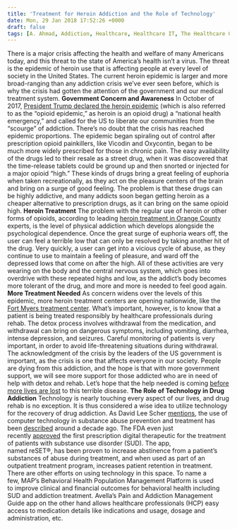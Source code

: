 ```yaml
---
title: 'Treatment for Heroin Addiction and the Role of Technology'
date: Mon, 29 Jan 2018 17:52:26 +0000
draft: false
tags: [A. Ahmad, Addiction, Healthcare, Healthcare IT, The Healthcare Guys]
---
```


There is a major crisis affecting the health and welfare of many Americans today, and this threat to the state of America’s health isn’t a virus. The threat is the epidemic of heroin use that is affecting people at every level of society in the United States. The current heroin epidemic is larger and more broad-ranging than any addiction crisis we’ve ever seen before, which is why the crisis had gotten the attention of the government and our medical treatment system. **Government Concern and Awareness** In October of 2017, [President Trump declared the heroin epidemic](https://www.nytimes.com/2017/10/26/us/politics/trump-opioid-crisis.html) (which is also referred to as the “opioid epidemic,” as heroin is an opioid drug) a “national health emergency,” and called for the US to liberate our communities from the “scourge” of addiction. There’s no doubt that the crisis has reached epidemic proportions. The epidemic began spiraling out of control after prescription opioid painkillers, like Vicodin and Oxycontin, began to be much more widely prescribed for those in chronic pain. The easy availability of the drugs led to their resale as a street drug, when it was discovered that the time-release tablets could be ground up and then snorted or injected for a major opioid “high.” These kinds of drugs bring a great feeling of euphoria when taken recreationally, as they act on the pleasure centers of the brain and bring on a surge of good feeling. The problem is that these drugs can be highly addictive, and many addicts soon began getting heroin as a cheaper alternative to prescription drugs, as it can bring on the same opioid high. **Heroin Treatment** The problem with the regular use of heroin or other forms of opioids, according to leading [heroin treatment in Orange County](https://luminancerecovery.com/detail/our-treatment-heroin/) experts, is the level of physical addiction which develops alongside the psychological dependence. Once the great surge of euphoria wears off, the user can feel a terrible low that can only be resolved by taking another hit of the drug. Very quickly, a user can get into a vicious cycle of abuse, as they continue to use to maintain a feeling of pleasure, and ward off the depressed lows that come on after the high. All of these activities are very wearing on the body and the central nervous system, which goes into overdrive with these repeated highs and low, as the addict’s body becomes more tolerant of the drug, and more and more is needed to feel good again. **More Treatment Needed** As concern widens over the levels of this epidemic, more heroin treatment centers are opening nationwide, like the [Fort Myers treatment center](https://www.amethystrecovery.org/local-rehab-resources/florida/fort-myers-rehab-treatment-center-alcoholics-anonymous/). What’s important, however, is to know that a patient is being treated responsibly by healthcare professionals during rehab. The detox process involves withdrawal from the medication, and withdrawal can bring on dangerous symptoms, including vomiting, diarrhea, intense depression, and seizures. Careful monitoring of patients is very important, in order to avoid life-threatening situations during withdrawal. The acknowledgment of the crisis by the leaders of the US government is important, as the crisis is one that affects everyone in our society. People are dying from this addiction, and the hope is that with more government support, we will see more support for those addicted who are in need of help with detox and rehab. Let’s hope that the help needed is coming [before more lives are lost](https://www.healthcareguys.com/newscenter/drug-related-deaths-are-at-their-highest-level-in-25-years-heres-why/) to this terrible disease. **The Role of Technology in Drug Addiction** Technology is nearly touching every aspect of our lives, and drug rehab is no exception. It is thus considered a wise idea to utilize technology for the recovery of drug addiction. As David Lee Scher [mentions](https://davidleescher.wordpress.com/2017/01/19/opioid-drug-addiction-how-digital-health-technologies-can-help/), the use of computer technology in substance abuse prevention and treatment has been [described](https://www.ncbi.nlm.nih.gov/pubmed/18605650) around a decade ago. The FDA even just recently [approved](http://fortune.com/2017/09/14/fda-alcohol-marijuana-cocaine-mobile-app/) the first prescription digital therapeutic for the treatment of patients with substance use disorder (SUD). The app, named reSET®, has been proven to increase abstinence from a patient’s substances of abuse during treatment, and when used as part of an outpatient treatment program, increases patient retention in treatment. There are other efforts on using technology in this space. To name a few, MAP’s Behavioral Health Population Management Platform is used to improve clinical and financial outcomes for behavioral health including SUD and addiction treatment. Avella’s Pain and Addiction Management Guide app on the other hand allows healthcare professionals (HCP) easy access to medication details like indications and usage, dosage and administration, etc.